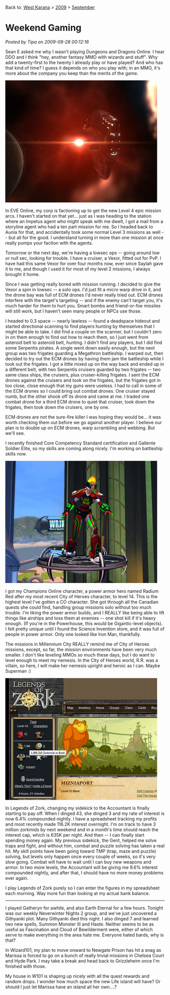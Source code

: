 Back to: [West Karana](/posts/westkarana.md) > [2009](/posts/2009/westkarana.md) > [September](./westkarana.md)
# Weekend Gaming

*Posted by Tipa on 2009-09-28 00:12:16*

Sean E asked me why I wasn't playing Dungeons and Dragons Online. I hear DDO and I think "hey, another fantasy MMO with wizards and stuff". Why add a twenty-first to the twenty I already play or have played? And who has that kind of time? I guess it depends on who you play with; in an MMO, it's more about the company you keep than the merits of the game.

![Vexor cruising in lowsec](../../../uploads/2009/09/ExeFile-2009-09-27-21-46-57-10.jpg "Vexor cruising in lowsec")

In EVE Online, my corp is factioning up to get the new Level 4 epic mission arcs. I haven't started on that yet... just as I was heading to the station where an Impetus agent who might speak with me dwelt, I got a mail from a storyline agent who had a ten part mission for me. So I headed back to Aunia for that, and accidentally took some normal Level 3 missions as well -- but all for the good. I understand turning in more than one mission at once really pumps your faction with the agents.

Tomorrow or the next day, we're having a lowsec ops -- going around low or null sec, looking for trouble. I have a cruiser, a Vexor, fitted out for PvP. I have had this same Vexor for over four months now, ever since Saylah gave it to me, and though I used it for most of my level 2 missions, I always brought it home.

Since I was getting really bored with mission running. I decided to give the Vexor a spin in lowsec -- a solo ops. I'd just fit a micro warp drive in it, and the drone bay was full of ECM drones I'd never really tried out. ECM drones interfere with the target's targeting -- and if the enemy can't target you, it's much harder for them to hurt you. Smart bombs and friend-or-foe missiles will still work, but I haven't seen many people or NPCs use those.

I headed to 0.3 space -- nearly lawless -- found a deadspace hideout and started directional scanning to find players hunting by themselves that I might be able to take. I did find a couple on the scanner, but I couldn't zero in on them enough to find out how to reach them, so I just went from asteroid belt to asteroid belt, hunting. I didn't find any players, but I did find some Serpentis pirates. A single went down easily enough, but the next group was two frigates guarding a Megathron battleship. I warped out, then decided to try out the ECM drones by having them jam the battleship while I took out the frigates. I got a little mixed up on the way back and ended up in a different belt, with two Serpentis cruisers guarded by two frigates -- two same class ships, the cruisers, plus cruiser-killing frigates. I sent the ECM drones against the cruisers and took on the frigates, but the frigates got in too close, close enough that my guns were useless. I had to call in some of the ECM drones so I could bring out combat drones. One cruiser stayed numb, but the other shook off its drone and came at me. I traded one combat drone for a third ECM drone to quiet that cruiser, took down the frigates, then took down the cruisers, one by one.

ECM drones are not the sure-fire killer I was hoping they would be... it was worth checking them out before we go against another player. I believe our plan is to double up on ECM drones, warp scrambling and webbing. But we'll see.

I recently finished Core Competency Standard certification and Gallente Soldier Elite, so my skills are coming along nicely. I'm working on battleship skills now.

![Radium Red in Champions Online](../../../uploads/2009/09/GameClient-2009-09-27-22-10-58-84.jpg "Radium Red in Champions Online")

I got my Champions Online character, a power armor hero named Radium Red after my most recent City of Heroes character, to level 14. This is the highest level I've gotten a CO character. She got through all the Canadian quests she could find, handling group missions solo without too much trouble. I'm liking the power armor builds, and I REALLY like being able to lift things like airships and toss them at enemies -- one shot kill if it's heavy enough. (If you're in the Powerhouse, this would be Gigantic-level objects). I felt pretty unique until I found the Science Invention store, and it was full of people in power armor. Only one looked like Iron Man, thankfully.

The missions in Millennium City REALLY remind me of City of Heroes missions, except, so far, the mission environments have been very much smaller. I don't like leveling MMOs so much these days, but I do want to level enough to meet my nemesis. In the City of Heroes world, R.R. was a villain, so here, I will make her nemesis upright and heroic as I can. Maybe Superman :)

![Rich! Rich!](../../../uploads/2009/09/Fullscreen-capture-9282009-124337-AM.jpg "Rich! Rich!")

In Legends of Zork, changing my sidekick to the Accountant is finally starting to pay off. When I dinged 43, she dinged 3 and my rate of interest is now 6.4% compounded nightly. I have a spreadsheet tracking my profits and most recently made 116.2K interest overnight. I'm on track to have 3 million zorkmids by next weekend and in a month's time should reach the interest cap, which is 635K per night. And then -- I can finally start spending money again. My previous sidekick, the Gent, helped me solve traps and fight, and without him, combat and puzzle solving has taken a real hit. My skill points have been going toward TMP (trap, maze and puzzle) solving, but levels only happen once every couple of weeks, so it's very slow going. Combat will have to wait until I can buy new weapons and armor. In two more levels, the Accountant will be giving me 9.6% interest compounded nightly, and after that, I should have no more money problems ever again.

I play Legends of Zork purely so I can enter the figures in my spreadsheet each morning. Way more fun than looking at my actual bank balance.

---

I played Gatheryn for awhile, and also Earth Eternal for a few hours. Tonight was our weekly Neverwinter Nights 2 group, and we've just uncovered a Githyanki plot. Many Githyanki died this night. I also dinged 7 and learned two new spells, Summon Monster III and Haste. Neither seems to be as useful as Fascination and Cloud of Bewilderment were, either of which serve to make everything in the area hate me. Everyone hated bards, why is that?

In Wizard101, my plan to move onward to Newgate Prison has hit a snag as Marissa is forced to go on a bunch of really trivial missions in Chelsea Court and Hyde Park. I may take a break and head back to Grizzleheim once I'm finished with those.

My house in W101 is shaping up nicely with all the quest rewards and random drops. I wonder how much space the new Life island will have? Or should I just let Marissa have an island all her own....?

